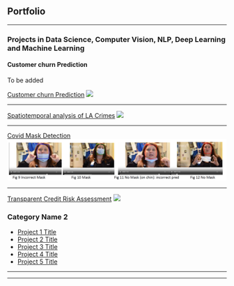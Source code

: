 ## Portfolio

---

### Projects in Data Science, Computer Vision, NLP, Deep Learning and Machine Learning 

#### Customer churn Prediction
To be added

[Customer churn Prediction](/sample_page)
<img src="images/dummy_thumbnail.jpg?raw=true"/>

---
[Spatiotemporal analysis of LA Crimes](/pdf/sample_presentation.pdf)
<img src="images/dummy_thumbnail.jpg?raw=true"/>

---
[Covid Mask Detection](https://github.com/Vins094/Mask-detection-using-Computer-Vision/blob/main/test_functions_v3.ipynb/)
<img src="images/Mask_detection.png?raw=true"/>

---
[Transparent Credit Risk Assessment](http://example.com/)
<img src="images/dummy_thumbnail.jpg?raw=true"/>

### Category Name 2

- [Project 1 Title](http://example.com/)
- [Project 2 Title](http://example.com/)
- [Project 3 Title](http://example.com/)
- [Project 4 Title](http://example.com/)
- [Project 5 Title](http://example.com/)

---




---
